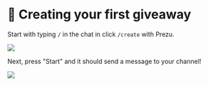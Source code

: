 # 🎉 Creating your first giveaway

Start with typing `/` in the chat in click `/create` with Prezu.

![](https://turtlepaw.is-from.space/r/Discord\_UCR8UyTwXs.png)

Next, press "Start" and it should send a message to your channel!

![](https://turtlepaw.is-from.space/r/Discord\_0PjQrmmCQI.png)


